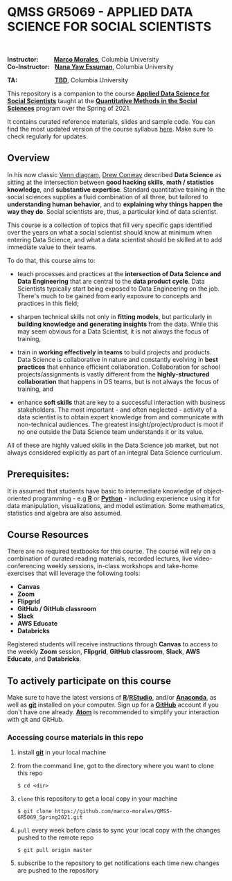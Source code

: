 
# QMSS GR5069 - APPLIED DATA SCIENCE FOR SOCIAL SCIENTISTS

<br/>

__Instructor:__ &nbsp;&nbsp;&nbsp;&nbsp;&nbsp;&nbsp;&nbsp;  [__Marco Morales__](mailto:marco.morales@columbia.edu), Columbia University\
__Co-Instructor:__ &nbsp; [__Nana Yaw Essuman__](mailto:nanayawce@gmail.com), Columbia University


__TA:__ &nbsp;&nbsp;&nbsp;&nbsp;&nbsp;&nbsp;&nbsp;&nbsp;&nbsp;&nbsp;&nbsp;&nbsp;&nbsp;&nbsp;&nbsp;&nbsp;&nbsp;&nbsp;&nbsp;&nbsp;&nbsp;[__TBD__](mailto:tbd@columbia.edu), Columbia University
<br/>



This repository is a companion to the course [__Applied Data Science for Social Scientists__](https://vergil.registrar.columbia.edu/#/courses/APPLIED%20DATA%20SCI%20FOR%20SOC%20SCIENTISTS) taught at the [__Quantitative Methods in the Social Sciences__](http://qmss.columbia.edu/) program over the Spring of 2021.

It contains curated reference materials, slides and sample code. You can find the most updated version of the course syllabus [here](/syllabus/GR5069_Spring2021.pdf). Make sure to check regularly for updates.


## Overview

In his now classic [Venn diagram](http://drewconway.com/zia/2013/3/26/the-data-science-venn-diagram), [Drew Conway](https://en.wikipedia.org/wiki/Drew_Conway) described **Data Science** as sitting at the intersection between **good hacking skills**, **math / statistics knowledge**, and **substantive expertise**. Standard quantitative training in the social sciences supplies a fluid combination of all three, but tailored to **understanding human behavior**, and to **explaining why things happen the way they do**. Social scientists are, thus, a particular kind of data scientist.

This course is a collection of topics that fill very specific gaps identified over the years on what a social scientist should know at minimum when entering Data Science, and what a data scientist should be skilled at to add immediate value to their teams.

To do that, this course aims to:
* teach processes and practices at the **intersection of Data Science and Data Engineering** that are central to the **data product cycle**. Data Scientists typically start being exposed to Data Engineering on the job. There's much to be gained from early exposure to concepts and practices in this field;

* sharpen technical skills not only in **fitting models**, but particularly in **building knowledge and generating insights** from the data. While this may seem obvious for a Data Scientist, it is not always the focus of training,

* train in **working effectively in teams** to build projects and products. Data Science is collaborative in nature and constantly evolving in **best practices** that enhance efficient collaboration. Collaboration for school projects/assignments is vastly different from the **highly-structured collaboration** that happens in DS teams, but is not always the focus of training, and

* enhance **soft skills** that are key to a successful interaction with business stakeholders. The most important - and often neglected - activity of a data scientist is to obtain expert knowledge from and communicate with non-technical audiences. The greatest insight/project/product is moot if no one outside the Data Science team understands it or its value.

All of these are highly valued skills in the Data Science job market, but not always considered explicitly as part of an integral Data Science curriculum.

## Prerequisites:

It is assumed that students have basic to intermediate knowledge of object-oriented programming - e.g [**R**](https://www.r-project.org/) or [__Python__](https://www.python.org) - including experience using it for data manipulation, visualizations, and model estimation. Some mathematics, statistics and algebra are also assumed.


## Course Resources

There are no required textbooks for this course. The course will rely on a combination of curated reading materials, recorded lectures, live video-conferencing weekly sessions, in-class workshops and take-home exercises that will leverage the following tools:
* __Canvas__
* __Zoom__
* __Flipgrid__
* __GitHub / GitHub classroom__
* __Slack__
* __AWS Educate__
* __Databricks__

Registered students will receive instructions through **Canvas** to access to the weekly **Zoom** session, **Flipgrid**, __GitHub classroom__, __Slack__, __AWS Educate__, and __Databricks__.

## To actively participate on this course

Make sure to have the latest versions of [__R__](https://www.r-project.org/)/[__RStudio__](https://www.rstudio.com/), and/or [__Anaconda__](https://www.anaconda.com/distribution/), as well as [__git__](https://git-scm.com/) installed on your computer. Sign up for a [__GitHub__](https://github.com) account if you don't have one already. [__Atom__](https://atom.io/) is  recommended to simplify your interaction with git and GitHub.


### Accessing course materials in this repo

1. install [**git**](https://git-scm.com/downloads) in your local machine  

2. from the command line, got to the directory where you want to clone this repo

	```
	$ cd <dir>
	```

3. `clone` this repository to get a local copy in your machine

	```
	$ git clone https://github.com/marco-morales/QMSS-GR5069_Spring2021.git
	```

4. `pull` every week before class to sync your local copy with the changes pushed to the remote repo

	```
	$ git pull origin master
	```

5. subscribe to the repository to get notifications each time new changes are pushed to the repository
